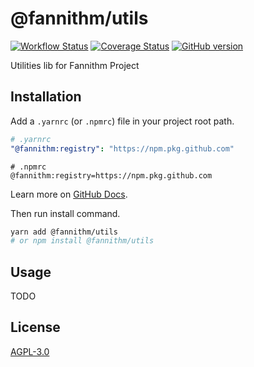 # @fannithm/utils

[![Workflow Status](https://img.shields.io/github/workflow/status/fannithm/utils/github-package)](https://github.com/fannithm/utils/actions/workflows/publish.yml) [![Coverage Status](https://coveralls.io/repos/github/fannithm/utils/badge.svg?branch=master)](https://coveralls.io/github/fannithm/utils?branch=master) [![GitHub version](https://badge.fury.io/gh/fannithm%2Fconst.svg)](https://github.com/fannithm/utils/packages/)

Utilities lib for Fannithm Project

## Installation

Add a `.yarnrc` (or `.npmrc`) file in your project root path.

```yaml
# .yarnrc
"@fannithm:registry": "https://npm.pkg.github.com"
```

```properties
# .npmrc
@fannithm:registry=https://npm.pkg.github.com
```

Learn more on [GitHub Docs](https://docs.github.com/en/packages/working-with-a-github-packages-registry/working-with-the-npm-registry#installing-a-package).

Then run install command.

```bash
yarn add @fannithm/utils
# or npm install @fannithm/utils
```

## Usage

TODO

## License

[AGPL-3.0](https://github.com/fannithm/editor-core/blob/master/LICENSE)
